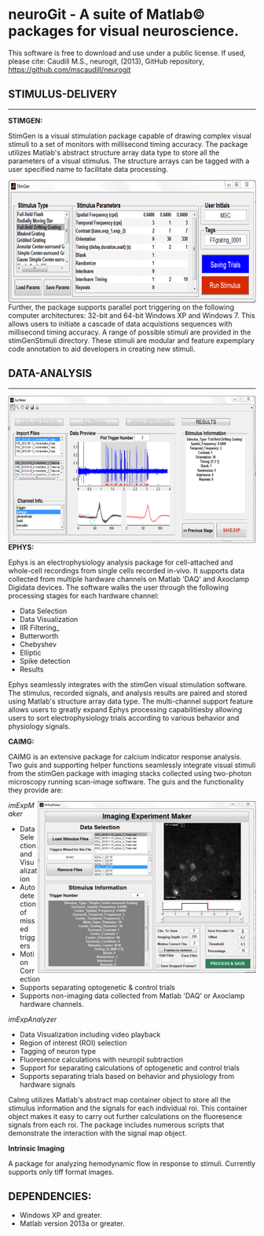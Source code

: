 # neuroGit -  A suite of Matlab© packages for visual neuroscience. 

This software is free to download and use under a public license. If used, please cite: Caudill M.S., neurogit, (2013), GitHub repository, https://github.com/mscaudill/neurogit

## STIMULUS-DELIVERY
______

**STIMGEN:**

StimGen is a visual stimulation package capable of drawing
complex visual stimuli to a set of monitors with millisecond timing
accuracy. The package utilizes Matlab's abstract structure array data type
to store all the parameters of a visual stimulus. The structure arrays can
be tagged with a user specified name to facilitate data processing.

<img src=https://github.com/mscaudill/neuroGit/blob/master/stimulus-delivery/StimGenGui/StimGen.PNG height=250, align="left">

Further, the package supports parallel port triggering on the following computer architectures: 32-bit and 64-bit Windows XP and Windows 7. This allows users to initiate a cascade of data acquistions sequences with millisecond timing accuracy. A range of possible stimuli are provided in the stimGenStimuli directory. These stimuli are modular and feature  expemplary code annotation to aid developers in creating new stimuli.

## DATA-ANALYSIS
_______

<img src=https://github.com/mscaudill/neuroGit/blob/master/data-analysis/ePhys/eExpMaker/ephys.PNG height=300, align="right">

**EPHYS:** 

Ephys is an electrophysiology analysis package for cell-attached and 
whole-cell recordings from single cells recorded in-vivo. It supports data 
collected from multiple hardware channels on Matlab 'DAQ' and Axoclamp 
Digidata devices. The software walks the user through the following 
processing stages for each hardware channel:

- Data Selection
- Data Visualization
- IIR Filtering_
 - Butterworth 
 - Chebyshev
 - Elliptic
- Spike detection
- Results

Ephys seamlessly integrates with the stimGen visual stimulation
software. The stimulus, recorded signals, and analysis results are
paired and stored using Matlab's structure array data type.
The multi-channel support feature allows users to greatly expand Ephys
processing capabilitiesby allowing users to sort electrophysiology trials 
according to various behavior and physiology signals.

**CAIMG:** 

CAIMG is an extensive package for calcium indicator response analysis. Two
guis and supporting helper functions seamlessly integrate visual stimuli
from the stimGen package with imaging stacks collected using two-photon
microscopy running scan-image software. The guis and the functionality they
provide are:

<img src = https://github.com/mscaudill/neuroGit/blob/master/data-analysis/CaIMG/ImExpMakerGui/imExpMaker.PNG height = 350, align="right">

*imExpMaker*
- Data Selection and Visualization
- Autodetection of missed triggers
- Motion Correction
- Supports separating optogenetic & control trials
- Supports non-imaging data collected from Matlab 'DAQ' or Axoclamp hardware channels.  

*imExpAnalyzer*
- Data Visualization including video playback
- Region of interest (ROI) selection
- Tagging of neuron type
- Fluoresence calculations with neuropil subtraction
- Support for separating calculations of optogenetic and control trials
- Supports separating trials based on behavior and physiology from hardware
  signals

CaImg utilizes Matlab's abstract map container object to store  all the 
stimulus information and the signals for each individual roi. This container 
object makes it easy to carry out further calculations on the fluoresence 
signals from each roi. The package includes numerous scripts that demonstrate
the interaction with the signal map object.

**Intrinsic Imaging**

A package for analyzing hemodynamic flow in response to stimuli. Currently supports only tiff format images.

## DEPENDENCIES:

- Windows XP and greater.
- Matlab version 2013a or greater.
